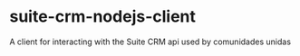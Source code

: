 # suite-crm-nodejs-client
A client for interacting with the Suite CRM api used by comunidades unidas
